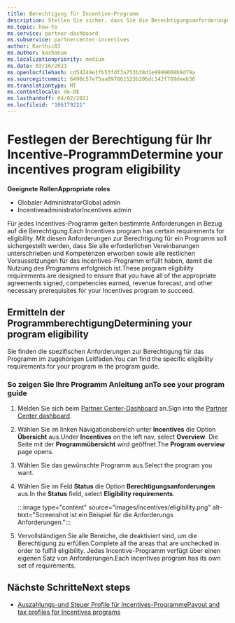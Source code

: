 ```yaml
---
title: Berechtigung für Incentive-Programm
description: Stellen Sie sicher, dass Sie die Berechtigungsanforderungen für das Incentives-Programm erfüllt haben. Dieser Vorgang umfasst das Überprüfen der Berechtigung im Programmhandbuch.
ms.topic: how-to
ms.service: partner-dashboard
ms.subservice: partnercenter-incentives
author: Karthic83
ms.author: kashanum
ms.localizationpriority: medium
ms.date: 03/16/2021
ms.openlocfilehash: cd54249e1fb53fdf3a753b38d1e9999008b9d79a
ms.sourcegitcommit: 6498c57e75aa097861523b206dc142f789deeb36
ms.translationtype: MT
ms.contentlocale: de-DE
ms.lasthandoff: 04/02/2021
ms.locfileid: "106179221"
---
```

# <a name="determine-your-incentives-program-eligibility"></a><span data-ttu-id="975c1-104">Festlegen der Berechtigung für Ihr Incentive-Programm</span><span class="sxs-lookup"><span data-stu-id="975c1-104">Determine your incentives program eligibility</span></span>

<span data-ttu-id="975c1-105">**Geeignete Rollen**</span><span class="sxs-lookup"><span data-stu-id="975c1-105">**Appropriate roles**</span></span>

- <span data-ttu-id="975c1-106">Globaler Administrator</span><span class="sxs-lookup"><span data-stu-id="975c1-106">Global admin</span></span>
- <span data-ttu-id="975c1-107">Incentiveadministrator</span><span class="sxs-lookup"><span data-stu-id="975c1-107">Incentives admin</span></span>

 <span data-ttu-id="975c1-108">Für jedes Incentives-Programm gelten bestimmte Anforderungen in Bezug auf die Berechtigung.</span><span class="sxs-lookup"><span data-stu-id="975c1-108">Each Incentives program has certain requirements for eligibility.</span></span> <span data-ttu-id="975c1-109">Mit diesen Anforderungen zur Berechtigung für ein Programm soll sichergestellt werden, dass Sie alle erforderlichen Vereinbarungen unterschrieben und Kompetenzen erworben sowie alle restlichen Voraussetzungen für das Incentives-Programm erfüllt haben, damit die Nutzung des Programms erfolgreich ist.</span><span class="sxs-lookup"><span data-stu-id="975c1-109">These program eligibility requirements are designed to ensure that you have all of the appropriate agreements signed, competencies earned, revenue forecast, and other necessary prerequisites for your Incentives program to succeed.</span></span>

## <a name="determining-your-program-eligibility"></a><span data-ttu-id="975c1-110">Ermitteln der Programmberechtigung</span><span class="sxs-lookup"><span data-stu-id="975c1-110">Determining your program eligibility</span></span>

<span data-ttu-id="975c1-111">Sie finden die spezifischen Anforderungen zur Berechtigung für das Programm im zugehörigen Leitfaden.</span><span class="sxs-lookup"><span data-stu-id="975c1-111">You can find the specific eligibility requirements for your program in the program guide.</span></span> 

### <a name="to-see-your-program-guide"></a><span data-ttu-id="975c1-112">So zeigen Sie Ihre Programm Anleitung an</span><span class="sxs-lookup"><span data-stu-id="975c1-112">To see your program guide</span></span>

1. <span data-ttu-id="975c1-113">Melden Sie sich beim [Partner Center-Dashboard](https://partner.microsoft.com/dashboard/) an.</span><span class="sxs-lookup"><span data-stu-id="975c1-113">Sign into the [Partner Center dashboard](https://partner.microsoft.com/dashboard/).</span></span>

2. <span data-ttu-id="975c1-114">Wählen Sie im linken Navigationsbereich unter **Incentives** die Option **Übersicht** aus.</span><span class="sxs-lookup"><span data-stu-id="975c1-114">Under **Incentives** on the left nav, select **Overview**.</span></span> <span data-ttu-id="975c1-115">Die Seite mit der **Programmübersicht** wird geöffnet.</span><span class="sxs-lookup"><span data-stu-id="975c1-115">The **Program overview** page opens.</span></span>

3. <span data-ttu-id="975c1-116">Wählen Sie das gewünschte Programm aus.</span><span class="sxs-lookup"><span data-stu-id="975c1-116">Select the program you want.</span></span>

4. <span data-ttu-id="975c1-117">Wählen Sie im Feld **Status** die Option **Berechtigungsanforderungen** aus.</span><span class="sxs-lookup"><span data-stu-id="975c1-117">In the **Status** field, select **Eligibility requirements**.</span></span>

   :::image type="content" source="images/incentives/eligibility.png" alt-text="Screenshot ist ein Beispiel für die Anforderungs Anforderungen.":::

5. <span data-ttu-id="975c1-119">Vervollständigen Sie alle Bereiche, die deaktiviert sind, um die Berechtigung zu erfüllen.</span><span class="sxs-lookup"><span data-stu-id="975c1-119">Complete all the areas that are unchecked in order to fulfill eligibility.</span></span> <span data-ttu-id="975c1-120">Jedes Incentive-Programm verfügt über einen eigenen Satz von Anforderungen.</span><span class="sxs-lookup"><span data-stu-id="975c1-120">Each incentives program has its own set of requirements.</span></span>

## <a name="next-steps"></a><span data-ttu-id="975c1-121">Nächste Schritte</span><span class="sxs-lookup"><span data-stu-id="975c1-121">Next steps</span></span>

- [<span data-ttu-id="975c1-122">Auszahlungs-und Steuer Profile für Incentives-Programme</span><span class="sxs-lookup"><span data-stu-id="975c1-122">Payout and tax profiles for Incentives programs</span></span>](incentives-create-and-manage-your-payout-and-tax-profiles.md)
